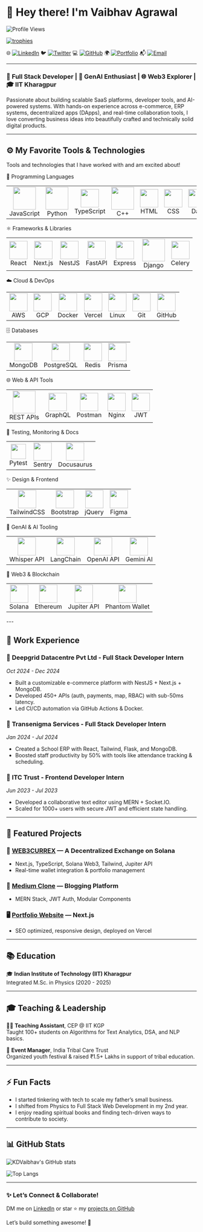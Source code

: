 # 👋 Hey there! I'm Vaibhav Agrawal

![Profile Views](https://komarev.com/ghpvc/?username=KDVaibhav&color=blue)

<p align="left">
  <a href="https://github.com/ryo-ma/github-profile-trophy">
    <img src="https://github-profile-trophy.vercel.app/?username=KDVaibhav&theme=onedark" alt="trophies" />
  </a>
</p>


🌐 [![LinkedIn](https://img.shields.io/badge/LinkedIn-0077B5?style=for-the-badge&logo=linkedin&logoColor=white)](https://www.linkedin.com/in/vaibhav-agrawal-9a77681b8)
🐦 [![Twitter](https://img.shields.io/badge/Twitter-1DA1F2?style=for-the-badge&logo=twitter&logoColor=white)](https://x.com/Vaibhav48955024)
💻 [![GitHub](https://img.shields.io/badge/GitHub-181717?style=for-the-badge&logo=github&logoColor=white)](https://github.com/KDVaibhav)
🌍 [![Portfolio](https://img.shields.io/badge/Portfolio-181717?style=for-the-badge&logo=portfolio&logoColor=orange)](https://vaibhav-portfolio-ashen.vercel.app/)
📬 [![Email](https://img.shields.io/badge/Email-va21032002@gmail.com-D14836?style=for-the-badge&logo=gmail&logoColor=white)](mailto:va21032002@gmail.com)


---

### 🚀 Full Stack Developer | 🧠 GenAI Enthusiast | 🌐 Web3 Explorer | 🎓 IIT Kharagpur

Passionate about building scalable SaaS platforms, developer tools, and AI-powered systems. With hands-on experience across e-commerce, ERP systems, decentralized apps (DApps), and real-time collaboration tools, I love converting business ideas into beautifully crafted and technically solid digital products.

---

## ⚙️ My Favorite Tools & Technologies
Tools and technologies that I have worked with and am excited about!

🧠 Programming Languages
<table> <tr> <td align="center"><img src="https://techstack-generator.vercel.app/js-icon.svg" width="60" /><br>JavaScript</td> <td align="center"><img src="https://techstack-generator.vercel.app/python-icon.svg" width="60" /><br>Python</td> <td align="center"><img src="https://skillicons.dev/icons?i=typescript" width="48" /><br>TypeScript</td> <td align="center"><img src="https://techstack-generator.vercel.app/cpp-icon.svg" width="60" /><br>C++</td> <td align="center"><img src="https://skillicons.dev/icons?i=html" width="48" /><br>HTML</td> <td align="center"><img src="https://skillicons.dev/icons?i=css" width="48" /><br>CSS</td> <td align="center"><img src="https://skillicons.dev/icons?i=dart" width="48" /><br>Dart</td> </tr> </table>
⚛️ Frameworks & Libraries
<table> <tr> <td align="center"><img src="https://skillicons.dev/icons?i=react" width="48" /><br>React</td> <td align="center"><img src="https://skillicons.dev/icons?i=nextjs" width="48" /><br>Next.js</td> <td align="center"><img src="https://skillicons.dev/icons?i=nestjs" width="48" /><br>NestJS</td> <td align="center"><img src="https://skillicons.dev/icons?i=fastapi" width="48" /><br>FastAPI</td> <td align="center"><img src="https://skillicons.dev/icons?i=express" width="48" /><br>Express</td> <td align="center"><img src="https://techstack-generator.vercel.app/django-icon.svg" width="60" /><br>Django</td> <td align="center"><img src="https://upload.wikimedia.org/wikipedia/commons/1/19/Celery_logo.png" width="48" /><br>Celery</td> </tr> </table>
☁️ Cloud & DevOps
<table> <tr> <td align="center"><img src="https://skillicons.dev/icons?i=aws" width="48" /><br>AWS</td> <td align="center"><img src="https://skillicons.dev/icons?i=gcp" width="48" /><br>GCP</td> <td align="center"><img src="https://skillicons.dev/icons?i=docker" width="48" /><br>Docker</td> <td align="center"><img src="https://skillicons.dev/icons?i=vercel" width="48" /><br>Vercel</td> <td align="center"><img src="https://skillicons.dev/icons?i=linux" width="48" /><br>Linux</td> <td align="center"><img src="https://skillicons.dev/icons?i=git" width="48" /><br>Git</td> <td align="center"><img src="https://skillicons.dev/icons?i=github" width="48" /><br>GitHub</td> </tr> </table>
🗄️ Databases
<table> <tr> <td align="center"><img src="https://skillicons.dev/icons?i=mongodb" width="48" /><br>MongoDB</td> <td align="center"><img src="https://skillicons.dev/icons?i=postgres" width="48" /><br>PostgreSQL</td> <td align="center"><img src="https://skillicons.dev/icons?i=redis" width="48" /><br>Redis</td> <td align="center"><img src="https://skillicons.dev/icons?i=prisma" width="48" /><br>Prisma</td> </tr> </table>
🌐 Web & API Tools
<table> <tr> <td align="center"><img src="https://techstack-generator.vercel.app/restapi-icon.svg" width="60" /><br>REST APIs</td> <td align="center"><img src="https://skillicons.dev/icons?i=graphql" width="48" /><br>GraphQL</td> <td align="center"><img src="https://skillicons.dev/icons?i=postman" width="48" /><br>Postman</td> <td align="center"><img src="https://skillicons.dev/icons?i=nginx" width="48" /><br>Nginx</td> <td align="center"><img src="https://skillicons.dev/icons?i=jwt" width="48" /><br>JWT</td> </tr> </table>
🧪 Testing, Monitoring & Docs
<table> <tr> <td align="center"><img src="https://bruhin.software/img/logos/pytest.svg" width="40" /><br>Pytest</td> <td align="center"><img src="https://skillicons.dev/icons?i=sentry" width="48" /><br>Sentry</td> <td align="center"><img src="https://docusaurus.io/img/docusaurus_keytar.svg" width="48" /><br>Docusaurus</td> </tr> </table>
✨ Design & Frontend
<table> <tr> <td align="center"><img src="https://skillicons.dev/icons?i=tailwind" width="48" /><br>TailwindCSS</td> <td align="center"><img src="https://skillicons.dev/icons?i=bootstrap" width="48" /><br>Bootstrap</td> <td align="center"><img src="https://skillicons.dev/icons?i=jquery" width="48" /><br>jQuery</td> <td align="center"><img src="https://skillicons.dev/icons?i=figma" width="48" /><br>Figma</td> </tr> </table>
🤖 GenAI & AI Tooling
<table> <tr> <td align="center"><img src="https://upload.wikimedia.org/wikipedia/commons/a/a7/Whisper_logo.svg" width="48" /><br>Whisper API</td> <td align="center"><img src="https://avatars.githubusercontent.com/u/121157131?s=200&v=4" width="48" /><br>LangChain</td> <td align="center"><img src="https://avatars.githubusercontent.com/u/34301237?s=200&v=4" width="48" /><br>OpenAI API</td> <td align="center"><img src="https://cdn.iconscout.com/icon/free/png-256/free-gemini-10283100-8354180.png" width="48" /><br>Gemini AI</td> </tr> </table>
🧬 Web3 & Blockchain
<table> <tr> <td align="center"><img src="https://upload.wikimedia.org/wikipedia/commons/b/b9/Solana_logo.png" width="48" /><br>Solana</td> <td align="center"><img src="https://cryptologos.cc/logos/ethereum-eth-logo.png?v=032" width="48" /><br>Ethereum</td> <td align="center"><img src="https://avatars.githubusercontent.com/u/69256944?s=280&v=4" width="48" /><br>Jupiter API</td> <td align="center"><img src="https://avatars.githubusercontent.com/u/77132007?s=200&v=4" width="48" /><br>Phantom Wallet</td> </tr> </table>
---

## 💼 Work Experience

### 🔧 **Deepgrid Datacentre Pvt Ltd** - Full Stack Developer Intern  
*Oct 2024 - Dec 2024*

- Built a customizable e-commerce platform with NestJS + Next.js + MongoDB.
- Developed 450+ APIs (auth, payments, map, RBAC) with sub-50ms latency.
- Led CI/CD automation via GitHub Actions & Docker.

### 🏫 **Transenigma Services** - Full Stack Developer Intern  
*Jan 2024 - Jul 2024*

- Created a School ERP with React, Tailwind, Flask, and MongoDB.
- Boosted staff productivity by 50% with tools like attendance tracking & scheduling.

### 📝 **ITC Trust** - Frontend Developer Intern  
*Jun 2023 - Jul 2023*

- Developed a collaborative text editor using MERN + Socket.IO.
- Scaled for 1000+ users with secure JWT and efficient state handling.

---

## 🌟 Featured Projects

### 🔁 [**WEB3CURREX**](https://github.com/KDVaibhav/WEB3CURREX) — A Decentralized Exchange on Solana  
- Next.js, TypeScript, Solana Web3, Tailwind, Jupiter API  
- Real-time wallet integration & portfolio management

### 📰 [**Medium Clone**](https://github.com/KDVaibhav/medium_blog) — Blogging Platform  
- MERN Stack, JWT Auth, Modular Components  

### 🖥️ [**Portfolio Website**](https://github.com/KDVaibhav/Vaibhav-Portfolio) — Next.js  
- SEO optimized, responsive design, deployed on Vercel

---

## 📚 Education

🎓 **Indian Institute of Technology (IIT) Kharagpur**  
Integrated M.Sc. in Physics (2020 - 2025)

---

## 🎓 Teaching & Leadership

👨‍🏫 **Teaching Assistant**, CEP @ IIT KGP  
Taught 100+ students on Algorithms for Text Analytics, DSA, and NLP basics.

🎪 **Event Manager**, India Tribal Care Trust  
Organized youth festival & raised ₹1.5+ Lakhs in support of tribal education.

---

## ⚡ Fun Facts

- I started tinkering with tech to scale my father’s small business.
- I shifted from Physics to Full Stack Web Development in my 2nd year.
- I enjoy reading spiritual books and finding tech-driven ways to contribute to society.

---

## 📊 GitHub Stats

![KDVaibhav's GitHub stats](https://github-readme-stats.vercel.app/api?username=KDVaibhav&show_icons=true&theme=radical)

![Top Langs](https://github-readme-stats.vercel.app/api/top-langs/?username=KDVaibhav&layout=compact)

---

### ✨ Let’s Connect & Collaborate!
DM me on [LinkedIn](https://www.linkedin.com/in/vaibhav-agrawal-9a77681b8) or star ⭐ my [projects on GitHub](https://github.com/KDVaibhav)

Let’s build something awesome! 🚀
